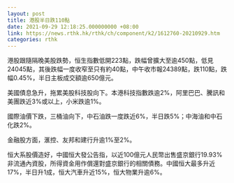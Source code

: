 ```yaml
---
layout: post
title: 港股半日跌110點
date: 2021-09-29 12:18:25.000000000 +08:00
link: https://news.rthk.hk/rthk/ch/component/k2/1612760-20210929.htm
categories: rthk
---
```


港股跟隨隔晚美股跌勢，恒生指數低開223點，跌幅曾擴大至逾450點，低見24045點，其後跌幅一度收窄至只有約40點，中午收市報24389點，跌110點，跌幅0.45%，半日主板成交額逾650億元。

美國債息急升，拖累美股科技股向下。本港科技指數跌逾2%，阿里巴巴、騰訊和美團跌近3%或以上，小米跌逾1%。

國際油價下跌，三桶油向下，中石油跌一度跌近6%，半日跌5%；中海油和中石化跌2%。

金融股方面，滙控、友邦和建行升逾1%至2%。

恒大系股價造好，中國恒大發公告指，以近100億元人民幣出售盛京銀行19.93%非流通內資股，所得資金用作償還對盛京銀行的相關債務。中國恒大最多升近17%，半日升1成，恒大汽車升近15%，恒大物業升逾6%。
